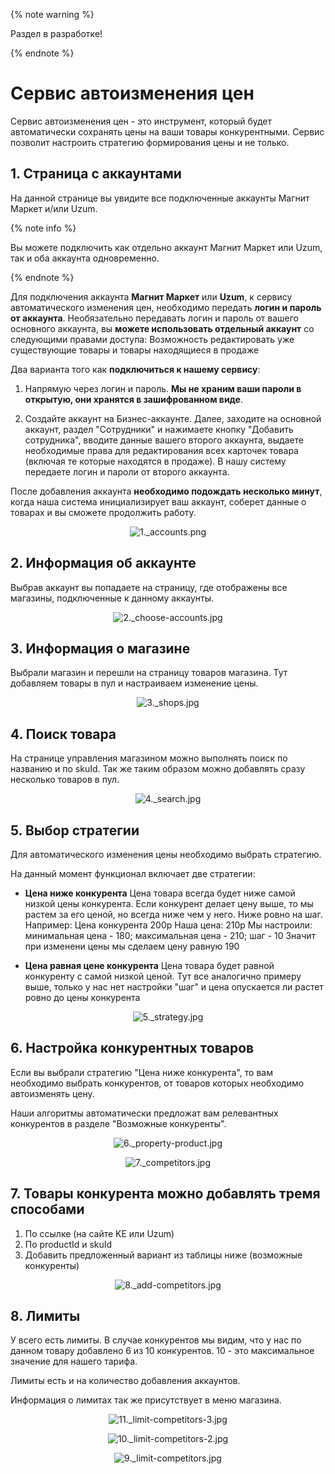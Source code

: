 {% note warning %}

Раздел в разработке!

{% endnote %}

# Сервис автоизменения цен

Сервис автоизменения цен - это инструмент, который будет автоматически сохранять цены на ваши товары конкурентными. Сервис позволит настроить стратегию формирования цены и не только.

## 1. Страница с аккаунтами

На данной странице вы увидите все подключенные аккаунты Магнит Маркет и/или Uzum.

{% note info %}

Вы можете подключить как отдельно аккаунт Магнит Маркет или Uzum, так и оба аккаунта одновременно.

{% endnote %}

Для подключения аккаунта **Магнит Маркет** или **Uzum**, к сервису автоматического изменения цен, необходимо передать **логин и пароль от аккаунта**. Необязательно передавать логин и пароль от вашего основного аккаунта, вы **можете использовать отдельный аккаунт** со следующими правами доступа: Возможность редактировать уже существующие товары и товары находящиеся в продаже

Два варианта того как **подключиться к нашему сервису**:

1. Напрямую через логин и пароль. **Мы не храним ваши пароли в открытую, они хранятся в зашифрованном виде**.

2. Создайте аккаунт на Бизнес-аккаунте. Далее, заходите на основной аккаунт, раздел "Сотрудники" и нажимаете кнопку "Добавить сотрудника", вводите данные вашего второго аккаунта, выдаете необходимые права для редактирования всех карточек товара (включая те которые находятся в продаже). В нашу систему передаете логин и пароли от второго аккаунта.

После добавления аккаунта **необходимо подождать несколько минут**, когда наша система инициализирует ваш аккаунт, соберет данные о товарах и вы сможете продолжить работу.

<p align="center">
  <img src=_images/1._accounts.png alt=1._accounts.png>
</p>

## 2. Информация об аккаунте

Выбрав аккаунт вы попадаете на страницу, где отображены все магазины, подключенные к данному аккаунты.

<p align="center">
  <img src=_images/2._choose-accounts.jpg alt=2._choose-accounts.jpg>
</p>

## 3. Информация о магазине

Выбрали магазин и перешли на страницу товаров магазина. Тут добавляем товары в пул и настраиваем изменение цены.

<p align="center">
  <img src=_images/3._shops.jpg alt=3._shops.jpg>
</p>

## 4. Поиск товара

На странице управления магазином можно выполнять поиск по названию и по skuId.
Так же таким образом можно добавлять сразу несколько товаров в пул.

<p align="center">
  <img src=_images/4._search.jpg alt=4._search.jpg>
</p>

## 5. Выбор стратегии

Для автоматического изменения цены необходимо выбрать стратегию.

На данный момент функционал включает две стратегии:
- **Цена ниже конкурента**
  Цена товара всегда будет ниже самой низкой цены конкурента. Если конкурент делает цену выше, то мы растем за его ценой, но всегда ниже чем у него. Ниже ровно на шаг. Например:
  Цена конкурента 200р
  Наша цена: 210р
  Мы настроили: минимальная цена - 180; максимальная цена - 210; шаг - 10
  Значит при изменени цены мы сделаем цену равную 190

- **Цена равная цене конкурента**
  Цена товара будет равной конкуренту с самой низкой ценой. Тут все аналогично примеру выше, только у нас нет настройки "шаг" и цена опускается ли растет ровно до цены конкурента

<p align="center">
  <img src=_images/5._strategy.jpg alt=5._strategy.jpg>
</p>

## 6. Настройка конкурентных товаров

Если вы выбрали стратегию "Цена ниже конкурента", то вам необходимо выбрать конкурентов, от товаров которых необходимо автоизменять цену.

Наши алгоритмы автоматически предложат вам релевантных конкурентов в разделе "Возможные конкуренты".

<p align="center">
  <img src=_images/6._property-product.jpg alt=6._property-product.jpg>
</p>

<p align="center">
  <img src=_images/7._competitors.jpg alt=7._competitors.jpg>
</p>

## 7. Товары конкурента можно добавлять тремя способами

1. По ссылке (на сайте KE или Uzum)
2. По productId и skuId
3. Добавить предложенный вариант из таблицы ниже (возможные конкуренты)

<p align="center">
  <img src=_images/8._add-competitors.jpg alt=8._add-competitors.jpg>
</p>

## 8. Лимиты

У всего есть лимиты.
В случае конкурентов мы видим, что у нас по данном товару добавлено 6 из 10 конкурентов. 10 - это максимальное значение для нашего тарифа.

Лимиты есть и на количество добавления аккаунтов.

Информация о лимитах так же присутствует в меню магазина.

<p align="center">
  <img src=_images/11._limit-competitors-3.jpg alt=11._limit-competitors-3.jpg>
</p>

<p align="center">
  <img src=_images/10._limit-competitors-2.jpg alt=10._limit-competitors-2.jpg>
</p>

<p align="center">
  <img src=_images/9._limit-competitors.jpg alt=9._limit-competitors.jpg>
</p>
